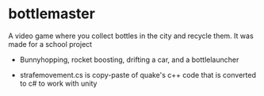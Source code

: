 # bottlemaster

A video game where you collect bottles in the city and recycle them.
It was made for a school project


- Bunnyhopping, rocket boosting, drifting a car, and a bottlelauncher

- strafemovement.cs is copy-paste of quake's c++ code that is converted to c# to work with unity
